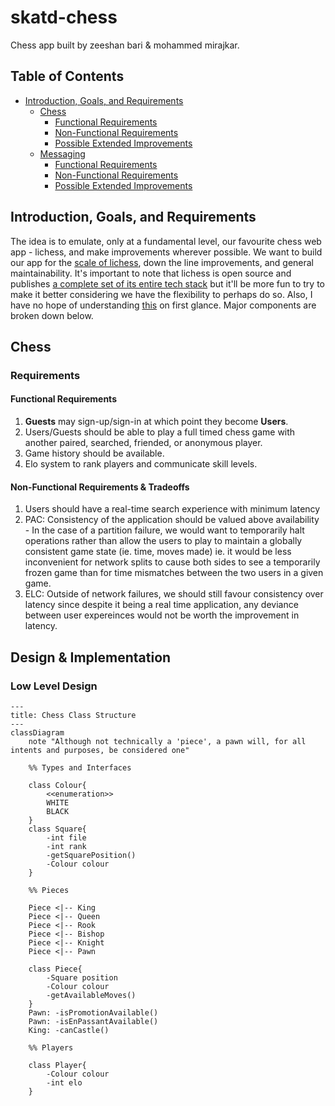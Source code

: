 # skatd-chess
Chess app built by zeeshan bari & mohammed mirajkar.

## Table of Contents
* [Introduction, Goals, and Requirements](#introduction)
     * [Chess](#chess)
       * [Functional Requirements](#chess-func-req)
       * [Non-Functional Requirements](#chess-nonfunc-req)
       * [Possible Extended Improvements](#chess-extended-req)
     * [Messaging](#messaging)
       * [Functional Requirements](#messaging-func-req)
       * [Non-Functional Requirements](#messaging-nonfunc-req)
       * [Possible Extended Improvements](#messaging-extended-req)

## Introduction, Goals, and Requirements <a name="introduction"></a>
The idea is to emulate, only at a fundamental level, our favourite chess web app - lichess, and make improvements wherever possible.
We want to build our app for the [scale of lichess](https://www.similarweb.com/website/lichess.org/#competitors), down the line improvements, and general maintainability.
It's important to note that lichess is open source and publishes [a complete set of its entire tech stack](https://github.com/lichess-org/lila#lichessorg) but it'll be more fun to try to make it better considering we have the flexibility to perhaps do so. Also, I have no hope of understanding [this](https://raw.githubusercontent.com/lichess-org/lila/master/public/images/architecture.png) on first glance.
Major components are broken down below.

## Chess <a name="chess"></a>

### Requirements
#### Functional Requirements <a name="chess-func-req"></a>
1. **Guests** may sign-up/sign-in at which point they become **Users**.
2. Users/Guests should be able to play a full timed chess game with another paired, searched, friended, or anonymous player.
3. Game history should be available.
4. Elo system to rank players and communicate skill levels.
   
#### Non-Functional Requirements & Tradeoffs <a name="chess-nonfunc-req"></a>
1. Users should have a real-time search experience with minimum latency
2. PAC: Consistency of the application should be valued above availability - In the case of a partition failure, we would want to temporarily halt operations rather than allow the users to play to maintain a globally consistent game state (ie. time, moves made) ie. it would be less inconvenient for network splits to cause both sides to see a temporarily frozen game than for time mismatches between the two users in a given game.
3. ELC: Outside of network failures, we should still favour consistency over latency since despite it being a real time application, any deviance between user expereinces would not be worth the improvement in latency.

## Design & Implementation
### Low Level Design
```mermaid
---
title: Chess Class Structure
---
classDiagram
    note "Although not technically a 'piece', a pawn will, for all intents and purposes, be considered one"

    %% Types and Interfaces

    class Colour{
        <<enumeration>>
        WHITE
        BLACK
    }
    class Square{
        -int file
        -int rank
        -getSquarePosition()
        -Colour colour
    }

    %% Pieces

    Piece <|-- King
    Piece <|-- Queen
    Piece <|-- Rook
    Piece <|-- Bishop
    Piece <|-- Knight
    Piece <|-- Pawn

    class Piece{
        -Square position
        -Colour colour
        -getAvailableMoves()
    }
    Pawn: -isPromotionAvailable()
    Pawn: -isEnPassantAvailable()
    King: -canCastle()

    %% Players

    class Player{
        -Colour colour
        -int elo
    }
```
